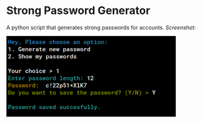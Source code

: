 # Strong Password Generator

A python script that generates strong passwords for accounts. 
*Screenshot:*

![](screenshot.png)
